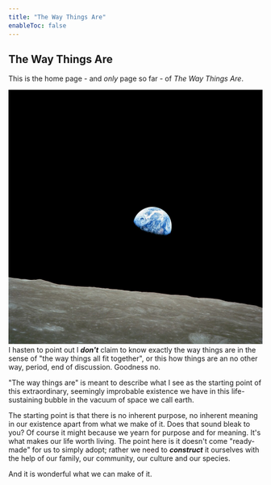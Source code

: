 ```yaml
---
title: "The Way Things Are"
enableToc: false
---
```

## The Way Things Are

This is the home page - and *only* page so far - of *The Way Things Are*.

 ![Earthrise taken from Apollo 8](notes/images/NASA-Apollo8-Dec24-Earthrise.jpg#right50)I hasten to point out I ***don't*** claim to know exactly the way things are in the sense of "the way things all fit together", or this how things are an no other way, period, end of discussion. Goodness no. 

"The way things are" is meant to describe what I see as the starting point of this extraordinary, seemingly improbable existence we have in this life-sustaining bubble in the vacuum of space we call earth.

The starting point is that there is no inherent purpose, no inherent meaning in our existence apart from what we make of it. Does that sound bleak to you? Of course it might because we yearn for purpose and for meaning. It's what makes our life worth living. The point here is it doesn't come "ready-made" for us to simply adopt; rather we need to ***construct*** it ourselves with the help of our family, our community, our culture and our species.

And it is wonderful what we can make of it.








